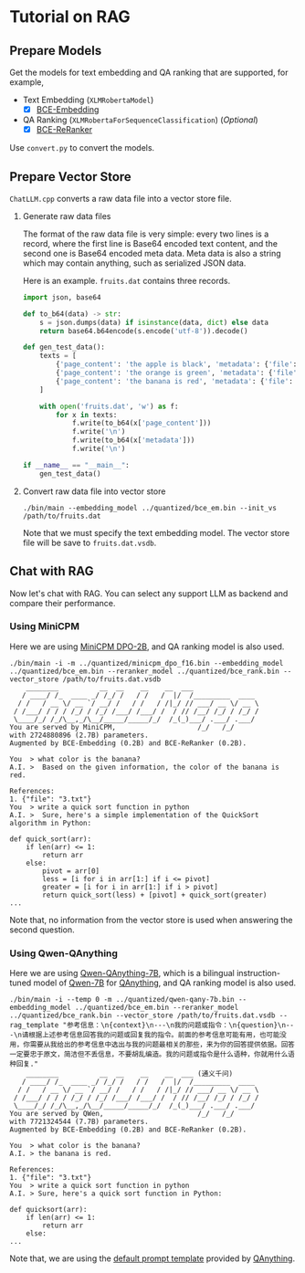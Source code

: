 # Tutorial on RAG

## Prepare Models

Get the models for text embedding and QA ranking that are supported, for example,

* Text Embedding (`XLMRobertaModel`)
    * [x] [BCE-Embedding](https://huggingface.co/maidalun1020/bce-embedding-base_v1)

* QA Ranking (`XLMRobertaForSequenceClassification`) (_Optional_)
    * [x] [BCE-ReRanker](https://huggingface.co/maidalun1020/bce-reranker-base_v1)

Use `convert.py` to convert the models.

## Prepare Vector Store

`ChatLLM.cpp` converts a raw data file into a vector store file.

1. Generate raw data files

    The format of the raw data file is very simple: every two lines is a record, where
    the first line is Base64 encoded text content, and the second one is Base64 encoded meta
    data. Meta data is also a string which may contain anything, such as serialized JSON data.

    Here is an example. `fruits.dat` contains three records.

    ```python
    import json, base64

    def to_b64(data) -> str:
        s = json.dumps(data) if isinstance(data, dict) else data
        return base64.b64encode(s.encode('utf-8')).decode()

    def gen_test_data():
        texts = [
            {'page_content': 'the apple is black', 'metadata': {'file': 'a.txt'}},
            {'page_content': 'the orange is green', 'metadata': {'file': '2.txt'}},
            {'page_content': 'the banana is red', 'metadata': {'file': '3.txt'}},
        ]

        with open('fruits.dat', 'w') as f:
            for x in texts:
                f.write(to_b64(x['page_content']))
                f.write('\n')
                f.write(to_b64(x['metadata']))
                f.write('\n')

    if __name__ == "__main__":
        gen_test_data()
    ```

2. Convert raw data file into vector store

    ```
    ./bin/main --embedding_model ../quantized/bce_em.bin --init_vs /path/to/fruits.dat
    ```

    Note that we must specify the text embedding model.
    The vector store file will be save to `fruits.dat.vsdb`.

## Chat with RAG

Now let's chat with RAG. You can select any support LLM as backend and compare their performance.

### Using MiniCPM

Here we are using [MiniCPM DPO-2B](https://huggingface.co/openbmb/MiniCPM-2B-dpo-fp16),
and QA ranking model is also used.

```
./bin/main -i -m ../quantized/minicpm_dpo_f16.bin --embedding_model ../quantized/bce_em.bin --reranker_model ../quantized/bce_rank.bin --vector_store /path/to/fruits.dat.vsdb
    ________          __  __    __    __  ___
   / ____/ /_  ____ _/ /_/ /   / /   /  |/  /_________  ____
  / /   / __ \/ __ `/ __/ /   / /   / /|_/ // ___/ __ \/ __ \
 / /___/ / / / /_/ / /_/ /___/ /___/ /  / // /__/ /_/ / /_/ /
 \____/_/ /_/\__,_/\__/_____/_____/_/  /_(_)___/ .___/ .___/
You are served by MiniCPM,                    /_/   /_/
with 2724880896 (2.7B) parameters.
Augmented by BCE-Embedding (0.2B) and BCE-ReRanker (0.2B).

You  > what color is the banana?
A.I. >  Based on the given information, the color of the banana is red.

References:
1. {"file": "3.txt"}
You  > write a quick sort function in python
A.I. >  Sure, here's a simple implementation of the QuickSort algorithm in Python:

def quick_sort(arr):
    if len(arr) <= 1:
        return arr
    else:
        pivot = arr[0]
        less = [i for i in arr[1:] if i <= pivot]
        greater = [i for i in arr[1:] if i > pivot]
        return quick_sort(less) + [pivot] + quick_sort(greater)
...
```

Note that, no information from the vector store is used when answering the second question.

### Using Qwen-QAnything

Here we are using [Qwen-QAnything-7B](https://huggingface.co/netease-youdao/Qwen-7B-QAnything),
which is a bilingual instruction-tuned model of [Qwen-7B](https://huggingface.co/Qwen/Qwen-7B) for [QAnything](https://github.com/netease-youdao/QAnything),
and QA ranking model is also used.

```
./bin/main -i --temp 0 -m ../quantized/qwen-qany-7b.bin --embedding_model ../quantized/bce_em.bin --reranker_model ../quantized/bce_rank.bin --vector_store /path/to/fruits.dat.vsdb --rag_template "参考信息：\n{context}\n---\n我的问题或指令：\n{question}\n---\n请根据上述参考信息回答我的问题或回复我的指令。前面的参考信息可能有用，也可能没用，你需要从我给出的参考信息中选出与我的问题最相关的那些，来为你的回答提供依据。回答一定要忠于原文，简洁但不丢信息，不要胡乱编造。我的问题或指令是什么语种，你就用什么语种回复."
    ________          __  __    __    __  ___ (通义千问)
   / ____/ /_  ____ _/ /_/ /   / /   /  |/  /_________  ____
  / /   / __ \/ __ `/ __/ /   / /   / /|_/ // ___/ __ \/ __ \
 / /___/ / / / /_/ / /_/ /___/ /___/ /  / // /__/ /_/ / /_/ /
 \____/_/ /_/\__,_/\__/_____/_____/_/  /_(_)___/ .___/ .___/
You are served by QWen,                       /_/   /_/
with 7721324544 (7.7B) parameters.
Augmented by BCE-Embedding (0.2B) and BCE-ReRanker (0.2B).

You  > what color is the banana?
A.I. > the banana is red.

References:
1. {"file": "3.txt"}
You  > write a quick sort function in python
A.I. > Sure, here's a quick sort function in Python:

def quicksort(arr):
    if len(arr) <= 1:
        return arr
    else:
...
```

Note that, we are using the [default prompt template](https://github.com/netease-youdao/QAnything/blob/master/etc/qanything/prompt.conf) provided by [QAnything](https://github.com/netease-youdao/QAnything).
